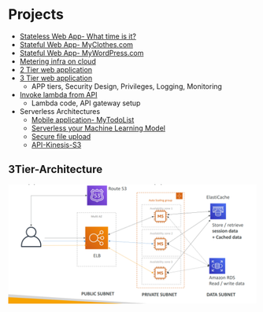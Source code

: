 # Projects
- [Stateless Web App- What time is it?](StatelessWebApp/README.md)
- [Stateful Web App- MyClothes.com](StatefulWebApp/README.md)
- [Stateful Web App- MyWordPress.com](StatefulWebAppPictures/README.md)
- [Metering infra on cloud](MeteringInfraOnCloud/README.md)
- [2 Tier web application](2TierWebApp/README.md)
- [3 Tier web application](3TierWebApp/README.md)
  - APP tiers, Security Design, Privileges, Logging, Monitoring
- [Invoke lambda from API](InvokeLambdaFromAPI/README.md)
  - Lambda code, API gateway setup
- Serverless Architectures
  - [Mobile application- MyTodoList](MyTodoList/README.md)
  - [Serverless your Machine Learning Model](https://medium.com/analytics-vidhya/serverless-your-machine-learning-model-with-pycaret-and-aws-lambda-c33334ee6011)
  - [Secure file upload](https://drive.google.com/drive/u/0/folders/109yWGA_es3a9MekffBQ6s3x81o1QycPX)
  - [API-Kinesis-S3](https://drive.google.com/drive/u/0/folders/109yWGA_es3a9MekffBQ6s3x81o1QycPX)

## 3Tier-Architecture
<img src="3Tier-Architecture.png">
